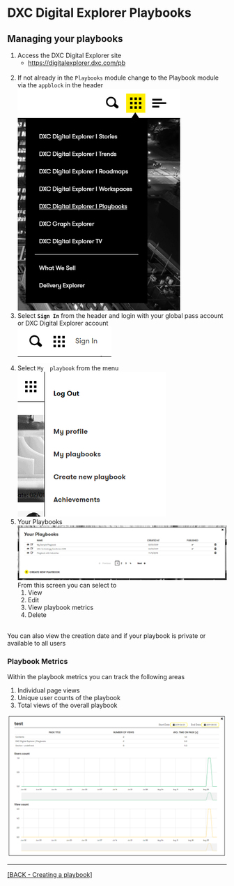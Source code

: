 # DXC Digital Explorer Playbooks

##  Managing your playbooks

1. Access the DXC Digital Explorer site
     - https://digitalexplorer.dxc.com/pb
     <br>
1. If not already in the `Playbooks` module change to the Playbook module via the `appblock` in the header
    <br>![appblock](images/appBlock.png)
1. Select **`Sign In`** from the header and login with your global pass account or DXC Digital Explorer account
    <br>![login](images/login.png)
1. Select `My  playbook` from the menu
    <br>![appblock](images/createpb1.png)
1. Your Playbooks
<br>![appblock](images/myPlaybooks.png)<br>
From this screen you can select to 
    1. View
    1. Edit
    1. View playbook metrics
    1. Delete
<br>
You can also view the creation date and if your playbook is private or available to all users



### Playbook Metrics

Within the playbook metrics you can track the following areas

1. Individual page views
2. Unique user counts of the playbook
3. Total views of the overall playbook

![image](images/PlaybookMetrics.png)<br>

---

[[BACK - Creating a playbook]](CreatingaPlaybook.md)<br>
